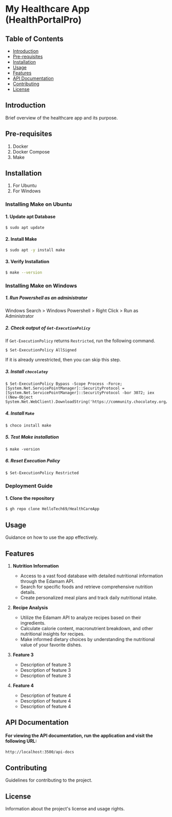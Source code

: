 # My Healthcare App (HealthPortalPro)

## Table of Contents
- [Introduction](#introduction)
- [Pre-requisites](#pre-requisites)
- [Installation](#installation)
- [Usage](#usage)
- [Features](#features)
- [API Documentation](#api-documentation)
- [Contributing](#contributing)
- [License](#license)

## Introduction
Brief overview of the healthcare app and its purpose.

## Pre-requisites
1. Docker
2. Docker Compose
3. Make

## Installation
1. For Ubuntu
2. For Windows

### Installing Make on Ubuntu
#### 1. Update apt Database
```bash
$ sudo apt update
```
#### 2. Install Make
```bash
$ sudo apt -y install make
```
#### 3. Verify Installation
```bash
$ make --version
```

### Installing Make on Windows
##### 1. Run Powershell as an administrator
Windows Search > Windows Powershell > Right Click > Run as Administrator

##### 2. Check output of `Get-ExecutionPolicy`
If `Get-ExecutionPolicy` returns `Restricted`, run the following command.
```
$ Set-ExecutionPolicy AllSigned
```
If it is already unrestricted, then you can skip this step.

##### 3. Install `chocolatey`
```
$ Set-ExecutionPolicy Bypass -Scope Process -Force; [System.Net.ServicePointManager]::SecurityProtocol = [System.Net.ServicePointManager]::SecurityProtocol -bor 3072; iex ((New-Object System.Net.WebClient).DownloadString('https://community.chocolatey.org/install.ps1'))
```

##### 4. Install `Make`
```
$ choco install make
```

##### 5. Test Make installation
```
$ make -version
```

##### 6. Reset Execution Policy
```
$ Set-ExecutionPolicy Restricted
```

### Deployment Guide
#### 1. Clone the repository
```bash
$ gh repo clone HelloTech69/HealthCareApp
```

## Usage
Guidance on how to use the app effectively.

## Features

1. **Nutrition Information**
    - Access to a vast food database with detailed nutritional information through the Edamam API.
    - Search for specific foods and retrieve comprehensive nutrition details.
    - Create personalized meal plans and track daily nutritional intake.

2. **Recipe Analysis**
    - Utilize the Edamam API to analyze recipes based on their ingredients.
    - Calculate calorie content, macronutrient breakdown, and other nutritional insights for recipes.
    - Make informed dietary choices by understanding the nutritional value of your favorite dishes.

3. **Feature 3**
    - Description of feature 3
    - Description of feature 3
    - Description of feature 3

4. **Feature 4**
    - Description of feature 4
    - Description of feature 4
    - Description of feature 4

## API Documentation
#### For viewing the API documentation, run the application and visit the following URL:
```bash
http://localhost:3500/api-docs
```

## Contributing
Guidelines for contributing to the project.

## License
Information about the project's license and usage rights.
